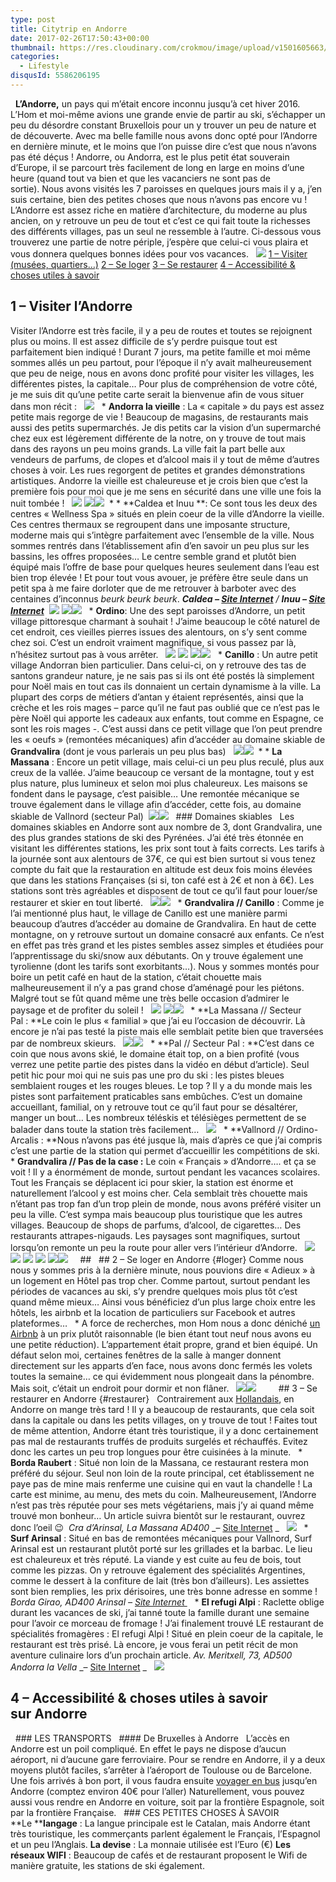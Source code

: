 ```yaml
---
type: post
title: Citytrip en Andorre
date: 2017-02-26T17:50:43+00:00
thumbnail: https://res.cloudinary.com/crokmou/image/upload/v1501605663/citytrip-andorre-andorra-crokmou-blog-cuisine-voyage-belgique-1-160x107_kiciea.jpg
categories: 
  - Lifestyle
disqusId: 5586206195
---
```


  **L’Andorre,** un pays qui m’était encore inconnu jusqu’à cet hiver 2016\. L’Hom et moi-même avions une grande envie de partir au ski, s’échapper un peu du désordre constant Bruxellois pour un y trouver un peu de nature et de découverte. Avec ma belle famille nous avons donc opté pour l’Andorre en dernière minute, et le moins que l’on puisse dire c’est que nous n’avons pas été déçus ! Andorre, ou Andorra, est le plus petit état souverain d’Europe, il se parcourt très facilement de long en large en moins d’une heure (quand tout va bien et que les vacanciers ne sont pas de sortie). Nous avons visités les 7 paroisses en quelques jours mais il y a, j’en suis certaine, bien des petites choses que nous n’avons pas encore vu ! L’Andorre est assez riche en matière d’architecture, du moderne au plus ancien, on y retrouve un peu de tout et c’est ce qui fait toute la richesses des différents villages, pas un seul ne ressemble à l’autre. Ci-dessous vous trouverez une partie de notre périple, j’espère que celui-ci vous plaira et vous donnera quelques bonnes idées pour vos vacances.   ![](https://res.cloudinary.com/crokmou/image/upload/v1501605837/global-map-andorre_hckpzc.png) [1 – Visiter (musées, quartiers…)](http://www.crokmou.com/2017/01/citytrip-a-rome-italie#visiter) [2 – Se loger](http://www.crokmou.com/2017/01/citytrip-a-rome-italie#loger) [3 – Se restaurer](http://www.crokmou.com/2017/01/citytrip-a-rome-italie#restaurer) [4 – Accessibilité & choses utiles à savoir](http://www.crokmou.com/2017/01/citytrip-a-rome-italie#acces)                   



## 1 – Visiter l’Andorre



Visiter l’Andorre est très facile, il y a peu de routes et toutes se rejoignent plus ou moins. Il est assez difficile de s’y perdre puisque tout est parfaitement bien indiqué ! Durant 7 jours, ma petite famille et moi même sommes allés un peu partout, pour l’époque il n’y avait malheureusement que peu de neige, nous en avons donc profité pour visiter les villages, les différentes pistes, la capitale… Pour plus de compréhension de votre côté, je me suis dit qu’une petite carte serait la bienvenue afin de vous situer dans mon récit :   ![](https://res.cloudinary.com/crokmou/image/upload/v1501605920/Maps-andorre-citytrip-crokmou-blog_w4cwap.png)   * **Andorra la vieille** : La « capitale » du pays est assez petite mais regorge de vie ! Beaucoup de magasins, de restaurants mais aussi des petits supermarchés. Je dis petits car la vision d’un supermarché chez eux est légèrement différente de la notre, on y trouve de tout mais dans des rayons un peu moins grands. La ville fait la part belle aux vendeurs de parfums, de clopes et d’alcool mais il y tout de même d’autres choses à voir. Les rues regorgent de petites et grandes démonstrations artistiques. Andorre la vieille est chaleureuse et je crois bien que c’est la première fois pour moi que je me sens en sécurité dans une ville une fois la nuit tombée !   ![](https://res.cloudinary.com/crokmou/image/upload/v1501605742/citytrip-andorre-andorra-crokmou-blog-cuisine-voyage-belgique-38_wmgt29.jpg) ![](https://res.cloudinary.com/crokmou/image/upload/v1501605691/citytrip-andorre-andorra-crokmou-blog-cuisine-voyage-belgique-7_dauh4q.jpg)![](https://res.cloudinary.com/crokmou/image/upload/v1501605709/citytrip-andorre-andorra-crokmou-blog-cuisine-voyage-belgique-23_zebarj.jpg)  *   *   **Caldea et Inuu **: Ce sont tous les deux des centres « Wellness Spa » situés en plein coeur de la ville d’Andorre la vieille. Ces centres thermaux se regroupent dans une imposante structure, moderne mais qui s’intègre parfaitement avec l’ensemble de la ville. Nous sommes rentrés dans l’établissement afin d’en savoir un peu plus sur les bassins, les offres proposées… Le centre semble grand et plutôt bien équipé mais l’offre de base pour quelques heures seulement dans l’eau est bien trop élevée ! Et pour tout vous avouer, je préfère être seule dans un petit spa à me faire dorloter que de me retrouver à barboter avec des centaines d’inconnus *beurk beurk beurk*. _**Caldea – [Site Internet](https://www.caldea.com/fr)** / **Inuu – [Site Internet](http://www.inuu.com/fr/)**_  ![](https://res.cloudinary.com/crokmou/image/upload/v1501605685/citytrip-andorre-andorra-crokmou-blog-cuisine-voyage-belgique-9_mf61ye.jpg) ![](https://res.cloudinary.com/crokmou/image/upload/v1501605679/citytrip-andorre-andorra-crokmou-blog-cuisine-voyage-belgique-8_zxgq6q.jpg)![](https://res.cloudinary.com/crokmou/image/upload/v1501605694/citytrip-andorre-andorra-crokmou-blog-cuisine-voyage-belgique-10_f40yys.jpg)   * **Ordino**: Une des sept paroisses d’Andorre, un petit village pittoresque charmant à souhait ! J’aime beaucoup le côté naturel de cet endroit, ces vieilles pierres issues des alentours, on s’y sent comme chez soi. C’est un endroit vraiment magnifique, si vous passez par là, n’hésitez surtout pas à vous arrêter.   ![](https://res.cloudinary.com/crokmou/image/upload/v1501605692/citytrip-andorre-andorra-crokmou-blog-cuisine-voyage-belgique-16_u2wwth.jpg) ![](https://res.cloudinary.com/crokmou/image/upload/v1501605731/citytrip-andorre-andorra-crokmou-blog-cuisine-voyage-belgique-18_xiknkj.jpg) ![](https://res.cloudinary.com/crokmou/image/upload/v1501605726/citytrip-andorre-andorra-crokmou-blog-cuisine-voyage-belgique-19_xs0uha.jpg)![](https://res.cloudinary.com/crokmou/image/upload/v1501605724/citytrip-andorre-andorra-crokmou-blog-cuisine-voyage-belgique-20_xj7koq.jpg)   * **Canillo** : Un autre petit village Andorran bien particulier. Dans celui-ci, on y retrouve des tas de santons grandeur nature, je ne sais pas si ils ont été postés là simplement pour Noël mais en tout cas ils donnaient un certain dynamisme à la ville. La plupart des corps de métiers d’antan y étaient représentés, ainsi que la crèche et les rois mages – parce qu’il ne faut pas oublié que ce n’est pas le père Noël qui apporte les cadeaux aux enfants, tout comme en Espagne, ce sont les rois mages -. C’est aussi dans ce petit village que l’on peut prendre les « oeufs » (remontées mécaniques) afin d’accéder au domaine skiable de **Grandvalira** (dont je vous parlerais un peu plus bas)   ![](https://res.cloudinary.com/crokmou/image/upload/v1501605725/citytrip-andorre-andorra-crokmou-blog-cuisine-voyage-belgique-28_jmq6p4.jpg)![](https://res.cloudinary.com/crokmou/image/upload/v1501605727/citytrip-andorre-andorra-crokmou-blog-cuisine-voyage-belgique-29_qr7kei.jpg)  *   *   **La Massana** : Encore un petit village, mais celui-ci un peu plus reculé, plus aux creux de la vallée. J’aime beaucoup ce versant de la montagne, tout y est plus nature, plus lumineux et selon moi plus chaleureux. Les maisons se fondent dans le paysage, c’est paisible… Une remontée mécanique se trouve également dans le village afin d’accéder, cette fois, au domaine skiable de Vallnord (secteur Pal)  ![](https://res.cloudinary.com/crokmou/image/upload/v1501605697/citytrip-andorre-andorra-crokmou-blog-cuisine-voyage-belgique-15_k1pjpn.jpg)![](https://res.cloudinary.com/crokmou/image/upload/v1501605688/citytrip-andorre-andorra-crokmou-blog-cuisine-voyage-belgique-14_g6vnhj.jpg)   ### Domaines skiables   Les domaines skiables en Andorre sont aux nombre de 3, dont Grandvalira, une des plus grandes stations de ski des Pyrénées. J’ai été très étonnée en visitant les différentes stations, les prix sont tout à faits corrects. Les tarifs à la journée sont aux alentours de 37€, ce qui est bien surtout si vous tenez compte du fait que la restauration en altitude est deux fois moins élevées que dans les stations Françaises (si si, ton café est à 2€ et non à 6€). Les stations sont très agréables et disposent de tout ce qu’il faut pour louer/se restaurer et skier en tout liberté.   ![](http://yestoskiing.fr/static/media/uploads/maps/ski_map_grand_vilara_canillo.jpg)![](http://s3.onthesnow.com/images/trailmaps/andorra/ordino-arcalis/20121204093622/xlarge.jpg)   * **Grandvalira // Canillo** : Comme je l’ai mentionné plus haut, le village de Canillo est une manière parmi beaucoup d’autres d’accéder au domaine de Grandvalira. En haut de cette montagne, on y retrouve surtout un domaine consacré aux enfants. Ce n’est en effet pas très grand et les pistes sembles assez simples et étudiées pour l’apprentissage du ski/snow aux débutants. On y trouve également une tyrolienne (dont les tarifs sont exorbitants…). Nous y sommes montés pour boire un petit café en haut de la station, c’était chouette mais malheureusement il n’y a pas grand chose d’aménagé pour les piétons. Malgré tout se fût quand même une très belle occasion d’admirer le paysage et de profiter du soleil !   ![](https://res.cloudinary.com/crokmou/image/upload/v1501605717/citytrip-andorre-andorra-crokmou-blog-cuisine-voyage-belgique-26_qee5x1.jpg) ![](https://res.cloudinary.com/crokmou/image/upload/v1501605727/citytrip-andorre-andorra-crokmou-blog-cuisine-voyage-belgique-24_bnxusu.jpg)![](https://res.cloudinary.com/crokmou/image/upload/v1501605715/citytrip-andorre-andorra-crokmou-blog-cuisine-voyage-belgique-25_tw1zit.jpg)   * **La Massana // Secteur Pal : **Le coin le plus « familial » que j’ai eu l’occasion de découvrir. Là encore je n’ai pas testé la piste mais elle semblait petite bien que traversées par de nombreux skieurs.   ![](https://res.cloudinary.com/crokmou/image/upload/v1501605679/citytrip-andorre-andorra-crokmou-blog-cuisine-voyage-belgique-12_kget2o.jpg)![](https://res.cloudinary.com/crokmou/image/upload/v1501605680/citytrip-andorre-andorra-crokmou-blog-cuisine-voyage-belgique-13_ojlopn.jpg)   * **Pal // Secteur Pal : **C’est dans ce coin que nous avons skié, le domaine était top, on a bien profité (vous verrez une petite partie des pistes dans la vidéo en début d’article). Seul petit hic pour moi qui ne suis pas une pro du ski : les pistes bleues semblaient rouges et les rouges bleues. Le top ? Il y a du monde mais les pistes sont parfaitement praticables sans embûches. C’est un domaine accueillant, familial, on y retrouve tout ce qu’il faut pour se désaltérer, manger un bout… Les nombreux téléskis et télésièges permettent de se balader dans toute la station très facilement…   ![](https://res.cloudinary.com/crokmou/image/upload/v1501605941/MG_1785-Pano_kb5kds.jpg)   * **Vallnord // Ordino-Arcalis : **Nous n’avons pas été jusque là, mais d’après ce que j’ai compris c’est une partie de la station qui permet d’accueillir les compétitions de ski.   * **Grandvalira // Pas de la case :** Le coin « Français » d’Andorre…. et ça se voit ! Il y a énormément de monde, surtout pendant les vacances scolaires. Tout les Français se déplacent ici pour skier, la station est énorme et naturellement l’alcool y est moins cher. Cela semblait très chouette mais n’étant pas trop fan d’un trop plein de monde, nous avons préféré visiter un peu la ville. C’est sympa mais beaucoup plus touristique que les autres villages. Beaucoup de shops de parfums, d’alcool, de cigarettes… Des restaurants attrapes-nigauds. Les paysages sont magnifiques, surtout lorsqu’on remonte un peu la route pour aller vers l’intérieur d’Andorre.   ![](https://res.cloudinary.com/crokmou/image/upload/v1501605755/citytrip-andorre-andorra-crokmou-blog-cuisine-voyage-belgique-34_keo8n8.jpg) ![](https://res.cloudinary.com/crokmou/image/upload/v1501605739/citytrip-andorre-andorra-crokmou-blog-cuisine-voyage-belgique-31_kxfea2.jpg) ![](https://res.cloudinary.com/crokmou/image/upload/v1501605743/citytrip-andorre-andorra-crokmou-blog-cuisine-voyage-belgique-30_hmxfek.jpg) ![](https://res.cloudinary.com/crokmou/image/upload/v1501605760/citytrip-andorre-andorra-crokmou-blog-cuisine-voyage-belgique-37_g3f5jo.jpg) ![](https://res.cloudinary.com/crokmou/image/upload/v1501605743/citytrip-andorre-andorra-crokmou-blog-cuisine-voyage-belgique-32_ubzgdh.jpg)![](https://res.cloudinary.com/crokmou/image/upload/v1501605735/citytrip-andorre-andorra-crokmou-blog-cuisine-voyage-belgique-36_au2ndy.jpg)     ##   ## 2 – Se loger en Andorre {#loger} Comme nous nous y sommes pris à la dernière minute, nous pouvions dire « Adieux » à un logement en Hôtel pas trop cher. Comme partout, surtout pendant les périodes de vacances au ski, s’y prendre quelques mois plus tôt c’est quand même mieux… Ainsi vous bénéficiez d’un plus large choix entre les hôtels, les airbnb et la location de particuliers sur Facebook et autres plateformes…   * A force de recherches, mon Hom nous a donc déniché [un Airbnb](https://www.airbnb.fr/rooms/15801149?s=md-FvemB) à un prix plutôt raisonnable (le bien étant tout neuf nous avons eu une petite réduction). L’appartement était propre, grand et bien équipé. Un défaut selon moi, certaines fenêtres de la salle à manger donnent directement sur les apparts d’en face, nous avons donc fermés les volets toutes la semaine… ce qui évidemment nous plongeait dans la pénombre. Mais soit, c’était un endroit pour dormir et non flâner.   ![](https://res.cloudinary.com/crokmou/image/upload/v1501605669/citytrip-andorre-andorra-crokmou-blog-cuisine-voyage-belgique-5_zxbp0v.jpg)![](https://res.cloudinary.com/crokmou/image/upload/v1501605670/citytrip-andorre-andorra-crokmou-blog-cuisine-voyage-belgique-6_gt28gs.jpg)         ## 3 – Se restaurer en Andorre {#restaurer}   Contrairement aux [Hollandais](http://www.crokmou.com/2016/11/citytrip-a-rotterdam), en Andorre on mange très tard ! Il y a beaucoup de restaurants, que cela soit dans la capitale ou dans les petits villages, on y trouve de tout ! Faites tout de même attention, Andorre étant très touristique, il y a donc certainement pas mal de restaurants truffés de produits surgelés et réchauffés. Evitez donc les cartes un peu trop longues pour être cuisinées à la minute.   * **Borda Raubert** : Situé non loin de la Massana, ce restaurant restera mon préféré du séjour. Seul non loin de la route principal, cet établissement ne paye pas de mine mais renferme une cuisine qui en vaut la chandelle ! La carte est minime, au menu, des mets du coin. Malheureusement, l’Andorre n’est pas très réputée pour ses mets végétariens, mais j’y ai quand même trouvé mon bonheur… Un article suivra bientôt sur le restaurant, ouvrez donc l’oeil 😉  _Cra d’Arinsal, La Massana AD400_ _– [Site Internet](https://bordaraubertdotcom.wordpress.com/) _   ![](https://res.cloudinary.com/crokmou/image/upload/v1501606079/restaurant-borda-raubert-la-massana-andorre-andorra-crokmou-blog-cuisine-voyage-belgique-1_l9m1vb.jpg)   * **Surf Arinsal** : Situé en bas de remontées mécaniques pour Vallnord, Surf Arinsal est un restaurant plutôt porté sur les grillades et la barbac. Le lieu est chaleureux et très réputé. La viande y est cuite au feu de bois, tout comme les pizzas. On y retrouve également des spécialités Argentines, comme le dessert à la confiture de lait (très bon d’ailleurs). Les assiettes sont bien remplies, les prix dérisoires, une très bonne adresse en somme ! _Borda Girao, AD400 Arinsal_ _– [Site Internet ](https://surfarinsal.com/)_   * **El refugi Alpi** : Raclette oblige durant les vacances de ski, j’ai tanné toute la famille durant une semaine pour l’avoir ce morceau de fromage ! J’ai finalement trouvé LE restaurant de spécialités fromagères : El refugi Alpi ! Situé en plein coeur de la capitale, le restaurant est très prisé. Là encore, je vous ferai un petit récit de mon aventure culinaire lors d’un prochain article. _Av. Meritxell, 73, AD500 Andorra la Vella_ _– [Site Internet](http://www.elrefugialpi.ad/fr/) _   ![](https://res.cloudinary.com/crokmou/image/upload/v1501606104/restaurant-refugi-alpi-andorre-andorra-crokmou-blog-cuisine-voyage-belgique_zfsurt.jpg)      



## 4 – Accessibilité & choses utiles à savoir sur Andorre



  ### LES TRANSPORTS   #### De Bruxelles à Andorre   L’accès en Andorre est un poil compliqué. En effet le pays ne dispose d’aucun aéroport, ni d’aucune gare ferroviaire. Pour se rendre en Andorre, il y a deux moyens plutôt faciles, s’arrêter à l’aéroport de Toulouse ou de Barcelone. Une fois arrivés à bon port, il vous faudra ensuite [voyager en bus](https://www.andorrabybus.com) jusqu’en Andorre (comptez environ 40€ pour l’aller) Naturellement, vous pouvez aussi vous rendre en Andorre en voiture, soit par la frontière Espagnole, soit par la frontière Française.   ### CES PETITES CHOSES À SAVOIR   **Le ****langage** : La langue principale est le Catalan, mais Andorre étant très touristique, les commerçants parlent également le Français, l’Espagnol et un peu l’Anglais. **La devise** : La monnaie utilisée est l’Euro (€) **Les réseaux WIFI** : Beaucoup de cafés et de restaurant proposent le Wifi de manière gratuite, les stations de ski également.